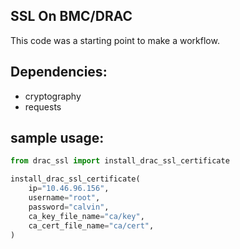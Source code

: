 ## SSL On BMC/DRAC

This code was a starting point to make a workflow.

## Dependencies:

- cryptography
- requests

## sample usage:

```python
from drac_ssl import install_drac_ssl_certificate

install_drac_ssl_certificate(
    ip="10.46.96.156",
    username="root",
    password="calvin",
    ca_key_file_name="ca/key",
    ca_cert_file_name="ca/cert",
)
```
